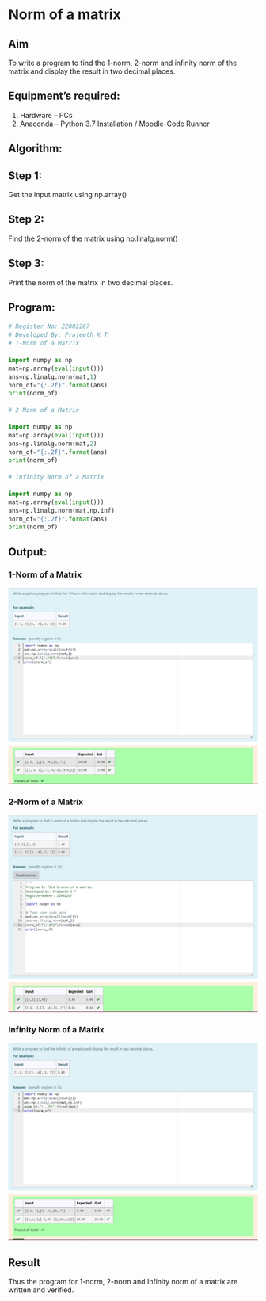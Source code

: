 # Norm of a matrix
## Aim
To write a program to find the 1-norm, 2-norm and infinity norm of the matrix and display the result in two decimal places.
## Equipment’s required:
1.	Hardware – PCs
2.	Anaconda – Python 3.7 Installation / Moodle-Code Runner
## Algorithm:

## Step 1:
Get the input matrix using np.array()   
## Step 2:
Find the 2-norm of the matrix using np.linalg.norm()
## Step 3:
Print the norm of the matrix in two decimal places.
## Program:
```Python
# Register No: 22002267
# Developed By: Prajeeth K T
# 1-Norm of a Matrix

import numpy as np
mat=np.array(eval(input()))
ans=np.linalg.norm(mat,1)
norm_of="{:.2f}".format(ans)
print(norm_of)

# 2-Norm of a Matrix

import numpy as np
mat=np.array(eval(input()))
ans=np.linalg.norm(mat,2)
norm_of="{:.2f}".format(ans)
print(norm_of)

# Infinity Norm of a Matrix

import numpy as np
mat=np.array(eval(input()))
ans=np.linalg.norm(mat,np.inf)
norm_of="{:.2f}".format(ans)
print(norm_of)
```

## Output:
### 1-Norm of a Matrix
![](./1%20norm.jpg)

### 2-Norm of a Matrix
![](2%20norm.jpg)

### Infinity Norm of a Matrix
![](infinity%20norm.jpg)

## Result
Thus the program for 1-norm, 2-norm and Infinity norm of a matrix are written and verified.
